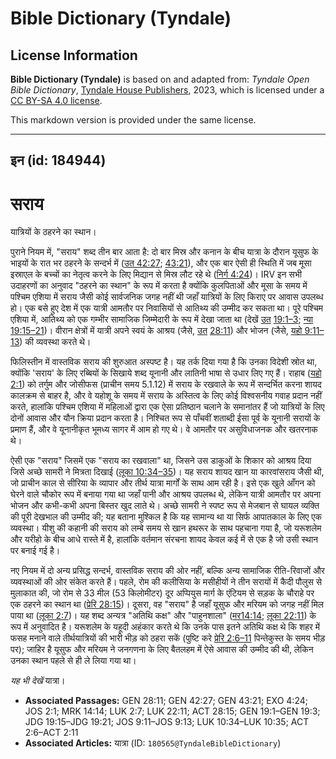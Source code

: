 # Bible Dictionary (Tyndale)

## License Information

**Bible Dictionary (Tyndale)** is based on and adapted from: _Tyndale Open Bible Dictionary_, [Tyndale House Publishers](https://tyndaleopenresources.com/), 2023, which is licensed under a [CC BY-SA 4.0 license](https://creativecommons.org/licenses/by-sa/4.0/legalcode.en).

This markdown version is provided under the same license.



--------------------------------

## इन (id: 184944)

सराय
====

यात्रियों के ठहरने का स्थान।

पुराने नियम में, "सराय" शब्द तीन बार आता है: दो बार मिस्र और कनान के बीच यात्रा के दौरान यूसुफ के भाइयों के रात भर ठहरने के सन्दर्भ में ([उत 42:27](https://ref.ly/Gen42:27); [43:21](https://ref.ly/Gen43:21)), और एक बार ऐसी ही स्थिति में जब मूसा इस्राएल के बच्चों का नेतृत्व करने के लिए मिद्यान से मिस्र लौट रहे थे ([निर्ग 4:24](https://ref.ly/Exod4:24))। IRV इन सभी उदाहरणों का अनुवाद "ठहरने का स्थान" के रूप में करता है क्योंकि कुलपिताओं और मूसा के समय में पश्चिम एशिया में सराय जैसी कोई सार्वजनिक जगह नहीं थी जहाँ यात्रियों के लिए किराए पर आवास उपलब्ध हो। एक बसे हुए देश में एक यात्री आमतौर पर निवासियों से आतिथ्य की उम्मीद कर सकता था। पूरे पश्चिम एशिया में, आतिथ्य को एक गम्भीर सामाजिक जिम्मेदारी के रूप में देखा जाता था (देखें [उत](https://ref.ly/Gen42:27) [19:1–3](https://ref.ly/Gen19:1-Gen19:3); [न्या 19:15–21](https://ref.ly/Judg19:15-Judg19:21))। वीरान क्षेत्रों में यात्री अपने स्वयं के आश्रय (जैसे, [उत](https://ref.ly/Gen42:27) [28:11](https://ref.ly/Gen28:11)) और भोजन (जैसे, [यहो 9:11–13](https://ref.ly/Josh9:11-Josh9:13)) की व्यवस्था करते थे।

फिलिस्तीन में वास्तविक सराय की शुरुआत अस्पष्ट है। यह तर्क दिया गया है कि उनका विदेशी स्रोत था, क्योंकि 'सराय' के लिए रब्बियों के सिखाये शब्द यूनानी और लातिनी भाषा से उधार लिए गए हैं। राहाब ([यहो 2:1](https://ref.ly/Josh2:1)) को तर्गुम और जोसीफस (प्राचीन समय 5\.1\.12\) में सराय के रखवाले के रूप में सन्दर्भित करना शायद कालक्रम से बाहर है, और वे यहोशू के समय में सराय के अस्तित्व के लिए कोई विश्वसनीय गवाह प्रदान नहीं करते, हालांकि पश्चिम एशिया में महिलाओं द्वारा एक ऐसा प्रतिष्ठान चलाने के समानांतर हैं जो यात्रियों के लिए दोनों आवास और यौन क्रिया प्रदान करता है। निश्चित रूप से पाँचवीं शताब्दी ईसा पूर्व के यूनानी सरायों के प्रमाण हैं, और वे यूनानीकृत भूमध्य सागर में आम हो गए थे। वे आमतौर पर असुविधाजनक और खतरनाक थे।

ऐसी एक "सराय" जिसमें एक "सराय का रखवाला" था, जिसने उस डाकुओं के शिकार को आश्रय दिया जिसे अच्छे सामरी ने मित्रता दिखाई ([लूका 10:34–35](https://ref.ly/Luke10:34-Luke10:35))। यह सराय शायद खान या कारवांसराय जैसी थी, जो प्राचीन काल से सीरिया के व्यापार और तीर्थ यात्रा मार्गों के साथ आम रही है। इसे एक खुले आँगन को घेरने वाले चौकोर रूप में बनाया गया था जहाँ पानी और आश्रय उपलब्ध थे, लेकिन यात्री आमतौर पर अपना भोजन और कभी\-कभी अपना बिस्तर खुद लाते थे। अच्छे सामरी ने स्पष्ट रूप से मेजबान से घायल व्यक्ति की पूरी देखभाल की उम्मीद की; यह बताना मुश्किल है कि यह सामान्य था या सिर्फ आपातकाल के लिए एक व्यवस्था। यीशु की कहानी की सराय को लम्बे समय से खान हथरूर के साथ पहचाना गया है, जो यरूशलेम और यरीहो के बीच आधे रास्ते में है, हालांकि वर्तमान संरचना शायद केवल कई में से एक है जो उसी स्थान पर बनाई गई है।

नए नियम में दो अन्य प्रसिद्ध सन्दर्भ, वास्तविक सराय की ओर नहीं, बल्कि अन्य सामाजिक रीति\-रिवाजों और व्यवस्थाओं की ओर संकेत करते हैं। पहले, रोम की कलीसिया के मसीहीयों ने तीन सरायों में कैदी पौलुस से मुलाकात की, जो रोम से 33 मील (53 किलोमीटर) दूर अप्पियुस मार्ग के एंटियम से सड़क के चौराहे पर एक ठहरने का स्थान था ([प्रेरि 28:15](https://ref.ly/Acts28:15))। दूसरा, वह "सराय" है जहाँ यूसुफ और मरियम को जगह नहीं मिल पाया था ([लूका 2:7](https://ref.ly/Luke2:7))। यह शब्द अन्यत्र "अतिथि कक्ष" और "पाहुनशाला" ([मर14:14](https://ref.ly/Mark14:14); [लूका 22:11](https://ref.ly/Luke22:11)) के रूप में अनुवादित है। यरूशलेम के यहूदी अहंकार करते थे कि उनके पास इतने अतिथि कक्ष थे कि शहर में फसह मनाने वाले तीर्थयात्रियों की भारी भीड़ को ठहरा सकें (पुष्टि करे [प्रेरि 2:6–11](https://ref.ly/Acts2:6-Acts2:11) पिन्तेकुस्त के समय भीड़ पर); जाहिर है यूसुफ और मरियम ने जनगणना के लिए बैतलहम में ऐसे आवास की उम्मीद की थी, लेकिन उनका स्थान पहले से ही ले लिया गया था।

*यह भी देखें* यात्रा।

* **Associated Passages:** GEN 28:11; GEN 42:27; GEN 43:21; EXO 4:24; JOS 2:1; MRK 14:14; LUK 2:7; LUK 22:11; ACT 28:15; GEN 19:1–GEN 19:3; JDG 19:15–JDG 19:21; JOS 9:11–JOS 9:13; LUK 10:34–LUK 10:35; ACT 2:6–ACT 2:11
* **Associated Articles:** यात्रा (ID: `180565@TyndaleBibleDictionary`)

